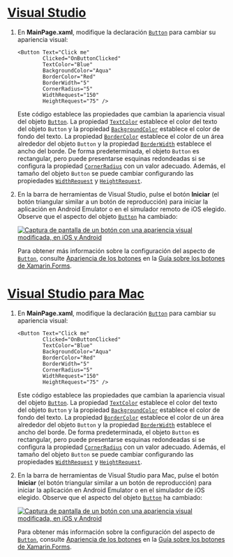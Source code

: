 # <a name="visual-studiotabvswin"></a>[Visual Studio](#tab/vswin)

1. En **MainPage.xaml**, modifique la declaración [`Button`](xref:Xamarin.Forms.Button) para cambiar su apariencia visual:

    ```xaml
    <Button Text="Click me"
            Clicked="OnButtonClicked"
            TextColor="Blue"
            BackgroundColor="Aqua"
            BorderColor="Red"
            BorderWidth="5"
            CornerRadius="5"
            WidthRequest="150"
            HeightRequest="75" />
    ```

    Este código establece las propiedades que cambian la apariencia visual del objeto [`Button`](xref:Xamarin.Forms.Button). La propiedad [`TextColor`](xref:Xamarin.Forms.Button.TextColor) establece el color del texto del objeto `Button` y la propiedad [`BackgroundColor`](xref:Xamarin.Forms.VisualElement.BackgroundColor) establece el color de fondo del texto. La propiedad [`BorderColor`](xref:Xamarin.Forms.Button.BorderColor) establece el color de un área alrededor del objeto `Button` y la propiedad [`BorderWidth`](xref:Xamarin.Forms.Button.BorderWidth) establece el ancho del borde. De forma predeterminada, el objeto `Button` es rectangular, pero puede presentarse esquinas redondeadas si se configura la propiedad [`CornerRadius`](xref:Xamarin.Forms.Button.CornerRadius) con un valor adecuado. Además, el tamaño del objeto `Button` se puede cambiar configurando las propiedades [`WidthRequest`](xref:Xamarin.Forms.VisualElement.WidthRequest) y [`HeightRequest`](xref:Xamarin.Forms.VisualElement.HeightRequest).

1. En la barra de herramientas de Visual Studio, pulse el botón **Iniciar** (el botón triangular similar a un botón de reproducción) para iniciar la aplicación en Android Emulator o en el simulador remoto de iOS elegido. Observe que el aspecto del objeto [`Button`](xref:Xamarin.Forms.Button) ha cambiado:

    [![Captura de pantalla de un botón con una apariencia visual modificada, en iOS y Android](../images/change-button-appearance.png "Botón con apariencia modificada")](../images/change-button-appearance-large.png#lightbox "Botón con apariencia modificada")

    Para obtener más información sobre la configuración del aspecto de [`Button`](xref:Xamarin.Forms.Button), consulte [Apariencia de los botones](~/xamarin-forms/user-interface/button.md#button-appearance) en la [Guía sobre los botones de Xamarin.Forms](~/xamarin-forms/user-interface/button.md).

# <a name="visual-studio-for-mactabvsmac"></a>[Visual Studio para Mac](#tab/vsmac)

1. En **MainPage.xaml**, modifique la declaración [`Button`](xref:Xamarin.Forms.Button) para cambiar su apariencia visual:

    ```xaml
    <Button Text="Click me"
            Clicked="OnButtonClicked"
            TextColor="Blue"
            BackgroundColor="Aqua"
            BorderColor="Red"
            BorderWidth="5"
            CornerRadius="5"
            WidthRequest="150"
            HeightRequest="75" />
    ```

    Este código establece las propiedades que cambian la apariencia visual del objeto [`Button`](xref:Xamarin.Forms.Button). La propiedad [`TextColor`](xref:Xamarin.Forms.Button.TextColor) establece el color del texto del objeto `Button` y la propiedad [`BackgroundColor`](xref:Xamarin.Forms.VisualElement.BackgroundColor) establece el color de fondo del texto. La propiedad [`BorderColor`](xref:Xamarin.Forms.Button.BorderColor) establece el color de un área alrededor del objeto `Button` y la propiedad [`BorderWidth`](xref:Xamarin.Forms.Button.BorderWidth) establece el ancho del borde. De forma predeterminada, el objeto `Button` es rectangular, pero puede presentarse esquinas redondeadas si se configura la propiedad [`CornerRadius`](xref:Xamarin.Forms.Button.CornerRadius) con un valor adecuado. Además, el tamaño del objeto `Button` se puede cambiar configurando las propiedades [`WidthRequest`](xref:Xamarin.Forms.VisualElement.WidthRequest) y [`HeightRequest`](xref:Xamarin.Forms.VisualElement.HeightRequest).

1. En la barra de herramientas de Visual Studio para Mac, pulse el botón **Iniciar** (el botón triangular similar a un botón de reproducción) para iniciar la aplicación en Android Emulator o en el simulador de iOS elegido. Observe que el aspecto del objeto [`Button`](xref:Xamarin.Forms.Button) ha cambiado:

    [![Captura de pantalla de un botón con una apariencia visual modificada, en iOS y Android](../images/change-button-appearance.png "Botón con apariencia modificada")](../images/change-button-appearance-large.png#lightbox "Botón con apariencia modificada")

    Para obtener más información sobre la configuración del aspecto de [`Button`](xref:Xamarin.Forms.Button), consulte [Apariencia de los botones](~/xamarin-forms/user-interface/button.md#button-appearance) en la [Guía sobre los botones de Xamarin.Forms](~/xamarin-forms/user-interface/button.md).
